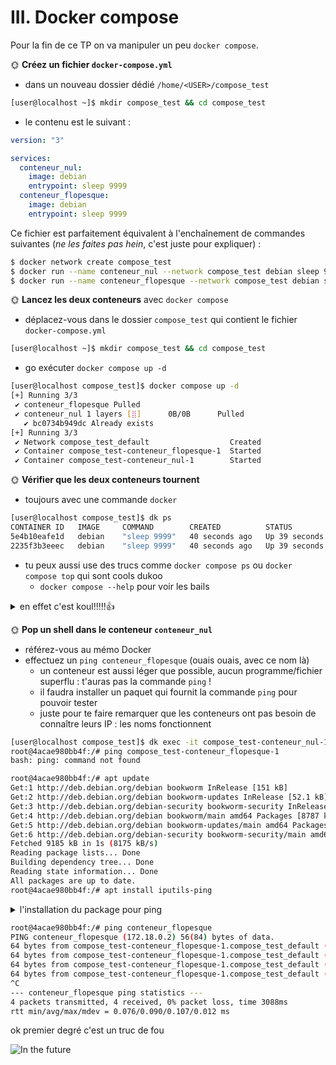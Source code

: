 # III. Docker compose

Pour la fin de ce TP on va manipuler un peu `docker compose`.

🌞 **Créez un fichier `docker-compose.yml`**

- dans un nouveau dossier dédié `/home/<USER>/compose_test`

```bash
[user@localhost ~]$ mkdir compose_test && cd compose_test
```

- le contenu est le suivant :

```yml
version: "3"

services:
  conteneur_nul:
    image: debian
    entrypoint: sleep 9999
  conteneur_flopesque:
    image: debian
    entrypoint: sleep 9999
```

Ce fichier est parfaitement équivalent à l'enchaînement de commandes suivantes (*ne les faites pas hein*, c'est juste pour expliquer) :

```bash
$ docker network create compose_test
$ docker run --name conteneur_nul --network compose_test debian sleep 9999
$ docker run --name conteneur_flopesque --network compose_test debian sleep 9999
```

🌞 **Lancez les deux conteneurs** avec `docker compose`

- déplacez-vous dans le dossier `compose_test` qui contient le fichier `docker-compose.yml`

```bash
[user@localhost ~]$ mkdir compose_test && cd compose_test
```

- go exécuter `docker compose up -d`

```bash
[user@localhost compose_test]$ docker compose up -d
[+] Running 3/3
 ✔ conteneur_flopesque Pulled                                                                                      2.4s
 ✔ conteneur_nul 1 layers [⣿]      0B/0B      Pulled                                                               2.4s
   ✔ bc0734b949dc Already exists                                                                                   0.0s
[+] Running 3/3
 ✔ Network compose_test_default                  Created                                                           0.4s
 ✔ Container compose_test-conteneur_flopesque-1  Started                                                           0.0s
 ✔ Container compose_test-conteneur_nul-1        Started                                                           0.0s
```


🌞 **Vérifier que les deux conteneurs tournent**

- toujours avec une commande `docker`

```bash
[user@localhost compose_test]$ dk ps
CONTAINER ID   IMAGE     COMMAND        CREATED          STATUS          PORTS     NAMES
5e4b10eafe1d   debian    "sleep 9999"   40 seconds ago   Up 39 seconds             compose_test-conteneur_flopesque-1
2235f3b3eeec   debian    "sleep 9999"   40 seconds ago   Up 39 seconds             compose_test-conteneur_nul-1
```

- tu peux aussi use des trucs comme `docker compose ps` ou `docker compose top` qui sont cools dukoo
  - `docker compose --help` pour voir les bails

<details closed><summary>en effet c'est koul!!!!!👍</summary>

```bash
[user@localhost compose_test]$ dk compose ps
NAME                                 IMAGE     COMMAND        SERVICE               CREATED          STATUS          PORTS
compose_test-conteneur_flopesque-1   debian    "sleep 9999"   conteneur_flopesque   55 seconds ago   Up 55 seconds
compose_test-conteneur_nul-1         debian    "sleep 9999"   conteneur_nul         55 seconds ago   Up 55 seconds
[user@localhost compose_test]$ dk compose top
compose_test-conteneur_flopesque-1
UID    PID     PPID    C    STIME   TTY   TIME       CMD
root   13340   13299   0    13:44   ?     00:00:00   sleep 9999

compose_test-conteneur_nul-1
UID    PID     PPID    C    STIME   TTY   TIME       CMD
root   13324   13281   0    13:44   ?     00:00:00   sleep 9999
```

</details>

🌞 **Pop un shell dans le conteneur `conteneur_nul`**

- référez-vous au mémo Docker
- effectuez un `ping conteneur_flopesque` (ouais ouais, avec ce nom là)
  - un conteneur est aussi léger que possible, aucun programme/fichier superflu : t'auras pas la commande `ping` !
  - il faudra installer un paquet qui fournit la commande `ping` pour pouvoir tester
  - juste pour te faire remarquer que les conteneurs ont pas besoin de connaître leurs IP : les noms fonctionnent

```bash
[user@localhost compose_test]$ dk exec -it compose_test-conteneur_nul-1 bash
root@4acae980bb4f:/# ping compose_test-conteneur_flopesque-1
bash: ping: command not found
```


```bash
root@4acae980bb4f:/# apt update
Get:1 http://deb.debian.org/debian bookworm InRelease [151 kB]
Get:2 http://deb.debian.org/debian bookworm-updates InRelease [52.1 kB]
Get:3 http://deb.debian.org/debian-security bookworm-security InRelease [48.0 kB]
Get:4 http://deb.debian.org/debian bookworm/main amd64 Packages [8787 kB]
Get:5 http://deb.debian.org/debian bookworm-updates/main amd64 Packages [12.7 kB]
Get:6 http://deb.debian.org/debian-security bookworm-security/main amd64 Packages [134 kB]
Fetched 9185 kB in 1s (8175 kB/s)
Reading package lists... Done
Building dependency tree... Done
Reading state information... Done
All packages are up to date.
root@4acae980bb4f:/# apt install iputils-ping
```

<details closed><summary>l'installation du package pour ping</summary>

```bash
Reading package lists... Done
Building dependency tree... Done
Reading state information... Done
The following additional packages will be installed:
  libcap2-bin libpam-cap
The following NEW packages will be installed:
  iputils-ping libcap2-bin libpam-cap
0 upgraded, 3 newly installed, 0 to remove and 0 not upgraded.
Need to get 96.2 kB of archives.
After this operation, 311 kB of additional disk space will be used.
Do you want to continue? [Y/n] Y
Get:1 http://deb.debian.org/debian bookworm/main amd64 libcap2-bin amd64 1:2.66-4 [34.7 kB]
Get:2 http://deb.debian.org/debian bookworm/main amd64 iputils-ping amd64 3:20221126-1 [47.1 kB]
Get:3 http://deb.debian.org/debian bookworm/main amd64 libpam-cap amd64 1:2.66-4 [14.5 kB]
Fetched 96.2 kB in 0s (1090 kB/s)
debconf: delaying package configuration, since apt-utils is not installed
Selecting previously unselected package libcap2-bin.
(Reading database ... 6098 files and directories currently installed.)
Preparing to unpack .../libcap2-bin_1%3a2.66-4_amd64.deb ...
Unpacking libcap2-bin (1:2.66-4) ...
Selecting previously unselected package iputils-ping.
Preparing to unpack .../iputils-ping_3%3a20221126-1_amd64.deb ...
Unpacking iputils-ping (3:20221126-1) ...
Selecting previously unselected package libpam-cap:amd64.
Preparing to unpack .../libpam-cap_1%3a2.66-4_amd64.deb ...
Unpacking libpam-cap:amd64 (1:2.66-4) ...
Setting up libcap2-bin (1:2.66-4) ...
Setting up libpam-cap:amd64 (1:2.66-4) ...
debconf: unable to initialize frontend: Dialog
debconf: (No usable dialog-like program is installed, so the dialog based frontend cannot be used. at /usr/share/perl5/Debconf/FrontEnd/Dialog.pm line 78.)
debconf: falling back to frontend: Readline
debconf: unable to initialize frontend: Readline
debconf: (Can't locate Term/ReadLine.pm in @INC (you may need to install the Term::ReadLine module) (@INC contains: /etc/perl /usr/local/lib/x86_64-linux-gn
u/perl/5.36.0 /usr/local/share/perl/5.36.0 /usr/lib/x86_64-linux-gnu/perl5/5.36 /usr/share/perl5 /usr/lib/x86_64-linux-gnu/perl-base /usr/lib/x86_64-linux-g
nu/perl/5.36 /usr/share/perl/5.36 /usr/local/lib/site_perl) at /usr/share/perl5/Debconf/FrontEnd/Readline.pm line 7.)
debconf: falling back to frontend: Teletype
Setting up iputils-ping (3:20221126-1) ...
```

</details>

```bash
root@4acae980bb4f:/# ping conteneur_flopesque
PING conteneur_flopesque (172.18.0.2) 56(84) bytes of data.
64 bytes from compose_test-conteneur_flopesque-1.compose_test_default (172.18.0.2): icmp_seq=1 ttl=64 time=0.083 ms
64 bytes from compose_test-conteneur_flopesque-1.compose_test_default (172.18.0.2): icmp_seq=2 ttl=64 time=0.107 ms
64 bytes from compose_test-conteneur_flopesque-1.compose_test_default (172.18.0.2): icmp_seq=3 ttl=64 time=0.097 ms
64 bytes from compose_test-conteneur_flopesque-1.compose_test_default (172.18.0.2): icmp_seq=4 ttl=64 time=0.076 ms
^C
--- conteneur_flopesque ping statistics ---
4 packets transmitted, 4 received, 0% packet loss, time 3088ms
rtt min/avg/max/mdev = 0.076/0.090/0.107/0.012 ms
```

ok premier degré c'est un truc de fou

![In the future](./img/in_the_future.jpg)
